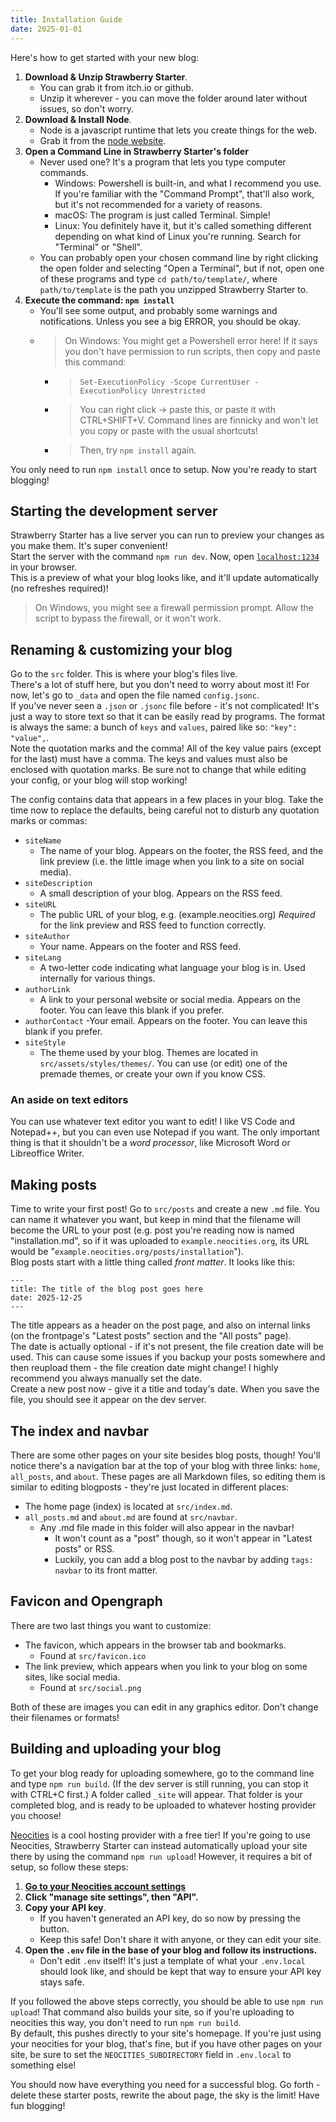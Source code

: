 ```yaml
---
title: Installation Guide
date: 2025-01-01
---
```

Here's how to get started with your new blog:
1. **Download & Unzip Strawberry Starter**.
    - You can grab it from itch.io or github.
    - Unzip it wherever - you can move the folder around later without issues, so don't worry.
2. **Download & Install Node**.
    - Node is a javascript runtime that lets you create things for the web.
    - Grab it from the [node website](https://nodejs.org/en).
3. **Open a Command Line in Strawberry Starter's folder**
    - Never used one? It's a program that lets you type computer commands.
        - Windows: Powershell is built-in, and what I recommend you use. If you're familiar with the "Command Prompt", that'll also work, but it's not recommended for a variety of reasons.
        - macOS: The program is just called Terminal. Simple!
        - Linux: You definitely have it, but it's called something different depending on what kind of Linux you're running. Search for "Terminal" or "Shell".
    - You can probably open your chosen command line by right clicking the open folder and selecting "Open a Terminal", but if not, open one of these programs and type `cd path/to/template/`, where `path/to/template` is the path you unzipped Strawberry Starter to.
4. **Execute the command: `npm install`**
    - You'll see some output, and probably some warnings and notifications. Unless you see a big ERROR, you should be okay.
    - > On Windows: You might get a Powershell error here! If it says you don't have permission to run scripts, then copy and paste this command:
         - > `Set-ExecutionPolicy -Scope CurrentUser -ExecutionPolicy Unrestricted`
         - > You can right click -> paste this, or paste it with CTRL+SHIFT+V. Command lines are finnicky and won't let you copy or paste with the usual shortcuts!
         - > Then, try `npm install` again.

You only need to run `npm install` once to setup. Now you're ready to start blogging!

## Starting the development server
Strawberry Starter has a live server you can run to preview your changes as you make them. It's super convenient!  
Start the server with the command `npm run dev`. Now, open [`localhost:1234`](localhost:1234/) in your browser.  
This is a preview of what your blog looks like, and it'll update automatically (no refreshes required)!
> On Windows, you might see a firewall permission prompt. Allow the script to bypass the firewall, or it won't work.

## Renaming & customizing your blog
Go to the `src` folder. This is where your blog's files live.  
There's a lot of stuff here, but you don't need to worry about most it! For now, let's go to `_data` and open the file named `config.jsonc`.  
If you've never seen a `.json` or `.jsonc` file before - it's not complicated! It's just a way to store text so that it can be easily read by programs. The format is always the same: a bunch of `keys` and `values`, paired like so: `"key": "value",`.  
Note the quotation marks and the comma! All of the key value pairs (except for the last) must have a comma. The keys and values must also be enclosed with quotation marks. Be sure not to change that while editing your config, or your blog will stop working!

The config contains data that appears in a few places in your blog. Take the time now to replace the defaults, being careful not to disturb any quotation marks or commas:
- `siteName`
    - The name of your blog. Appears on the footer, the RSS feed, and the link preview (i.e. the little image when you link to a site on social media).
- `siteDescription`
    - A small description of your blog. Appears on the RSS feed.
- `siteURL`
    - The public URL of your blog, e.g. (example.neocities.org) *Required* for the link preview and RSS feed to function correctly.
- `siteAuthor`
    - Your name. Appears on the footer and RSS feed.
- `siteLang`
    - A two-letter code indicating what language your blog is in. Used internally for various things.
- `authorLink`
    - A link to your personal website or social media. Appears on the footer. You can leave this blank if you prefer.
- `authorContact`
    -Your email. Appears on the footer. You can leave this blank if you prefer.
- `siteStyle`
    - The theme used by your blog. Themes are located in `src/assets/styles/themes/`. You can use (or edit) one of the premade themes, or create your own if you know CSS.

### An aside on text editors
You can use whatever text editor you want to edit! I like VS Code and Notepad++, but you can even use Notepad if you want. The only important thing is that it shouldn't be a *word processor*, like Microsoft Word or Libreoffice Writer.

## Making posts
Time to write your first post! Go to `src/posts` and create a new `.md` file. You can name it whatever you want, but keep in mind that the filename will become the URL to your post (e.g. post you're reading now is named "installation.md", so if it was uploaded to `example.neocities.org`, its URL would be "`example.neocities.org/posts/installation`").  
Blog posts start with a little thing called *front matter*. It looks like this:
```
---
title: The title of the blog post goes here
date: 2025-12-25
---
```
The title appears as a header on the post page, and also on internal links (on the frontpage's "Latest posts" section and the "All posts" page).  
The date is actually optional - if it's not present, the file creation date will be used. This can cause some issues if you backup your posts somewhere and then reupload them - the file creation date might change! I highly recommend you always manually set the date.  
Create a new post now - give it a title and today's date. When you save the file, you should see it appear on the dev server.

## The index and navbar
There are some other pages on your site besides blog posts, though! You'll notice there's a navigation bar at the top of your blog with three links: `home`, `all_posts`, and `about`. These pages are all Markdown files, so editing them is similar to editing blogposts - they're just located in different places:
- The home page (index) is located at `src/index.md`.
- `all_posts.md` and `about.md` are found at `src/navbar`.
    - Any .md file made in this folder will also appear in the navbar!
        - It won't count as a "post" though, so it won't appear in "Latest posts" or RSS.
        - Luckily, you can add a blog post to the navbar by adding `tags: navbar` to its front matter.

## Favicon and Opengraph
There are two last things you want to customize:
- The favicon, which appears in the browser tab and bookmarks.
    - Found at `src/favicon.ico`
- The link preview, which appears when you link to your blog on some sites, like social media.
    - Found at `src/social.png`

Both of these are images you can edit in any graphics editor. Don't change their filenames or formats!

## Building and uploading your blog
To get your blog ready for uploading somewhere, go to the command line and type `npm run build`. (If the dev server is still running, you can stop it with CTRL+C first.) A folder called `_site` will appear. That folder is your completed blog, and is ready to be uploaded to whatever hosting provider you choose!

[Neocities](https://neocities.org/) is a cool hosting provider with a free tier! If you're going to use Neocities, Strawberry Starter can instead automatically upload your site there by using the command `npm run upload`! However, it requires a bit of setup, so follow these steps:
1. **[Go to your Neocities account settings](https://neocities.org/settings#sites)**
2. **Click "manage site settings", then "API".**
3. **Copy your API key**.
    - If you haven't generated an API key, do so now by pressing the button.
    - Keep this safe! Don't share it with anyone, or they can edit your site.
4. **Open the `.env` file in the base of your blog and follow its instructions.**
    - Don't edit `.env` itself! It's just a template of what your `.env.local` should look like, and should be kept that way to ensure your API key stays safe.

If you followed the above steps correctly, you should be able to use `npm run upload`! That command also builds your site, so if you're uploading to neocities this way, you don't need to run `npm run build`.  
By default, this pushes directly to your site's homepage. If you're just using your neocities for your blog, that's fine, but if you have other pages on your site, be sure to set the `NEOCITIES_SUBDIRECTORY` field in `.env.local` to something else!

You should now have everything you need for a successful blog. Go forth - delete these starter posts, rewrite the about page, the sky is the limit! Have fun blogging!